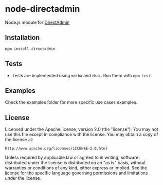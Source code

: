 # node-directadmin

Node.js module for [DirectAdmin](https://www.directadmin.com/)

## Installation

`npm install directadmin`

## Tests

 * Tests are implemented using `mocha` and `chai`. Run them with `npm test`.

## Examples

Check the examples folder for more specific use cases examples.

## License

Licensed under the Apache license, version 2.0 (the "license"); You may not use this file except in compliance with the license. You may obtain a copy of the license at:

    http://www.apache.org/licenses/LICENSE-2.0.html

Unless required by applicable law or agreed to in writing, software distributed under the license is distributed on an "as is" basis, without warranties or conditions of any kind, either express or implied. See the license for the specific language governing permissions and limitations under the license.
